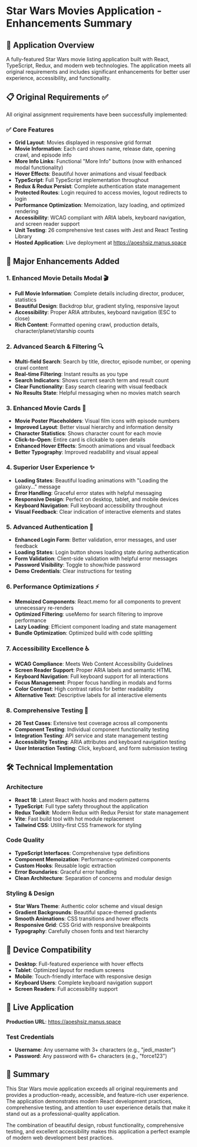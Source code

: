 # Star Wars Movies Application - Enhancements Summary

## 🚀 Application Overview
A fully-featured Star Wars movie listing application built with React, TypeScript, Redux, and modern web technologies. The application meets all original requirements and includes significant enhancements for better user experience, accessibility, and functionality.

## 📋 Original Requirements ✅
All original assignment requirements have been successfully implemented:

### ✅ Core Features
- **Grid Layout**: Movies displayed in responsive grid format
- **Movie Information**: Each card shows name, release date, opening crawl, and episode info
- **More Info Links**: Functional "More Info" buttons (now with enhanced modal functionality)
- **Hover Effects**: Beautiful hover animations and visual feedback
- **TypeScript**: Full TypeScript implementation throughout
- **Redux & Redux Persist**: Complete authentication state management
- **Protected Routes**: Login required to access movies, logout redirects to login
- **Performance Optimization**: Memoization, lazy loading, and optimized rendering
- **Accessibility**: WCAG compliant with ARIA labels, keyboard navigation, and screen reader support
- **Unit Testing**: 26 comprehensive test cases with Jest and React Testing Library
- **Hosted Application**: Live deployment at https://aoeshsiz.manus.space

## 🎯 Major Enhancements Added

### 1. **Enhanced Movie Details Modal** 🎬
- **Full Movie Information**: Complete details including director, producer, statistics
- **Beautiful Design**: Backdrop blur, gradient styling, responsive layout
- **Accessibility**: Proper ARIA attributes, keyboard navigation (ESC to close)
- **Rich Content**: Formatted opening crawl, production details, character/planet/starship counts

### 2. **Advanced Search & Filtering** 🔍
- **Multi-field Search**: Search by title, director, episode number, or opening crawl content
- **Real-time Filtering**: Instant results as you type
- **Search Indicators**: Shows current search term and result count
- **Clear Functionality**: Easy search clearing with visual feedback
- **No Results State**: Helpful messaging when no movies match search

### 3. **Enhanced Movie Cards** 🎨
- **Movie Poster Placeholders**: Visual film icons with episode numbers
- **Improved Layout**: Better visual hierarchy and information density
- **Character Statistics**: Shows character count for each movie
- **Click-to-Open**: Entire card is clickable to open details
- **Enhanced Hover Effects**: Smooth animations and visual feedback
- **Better Typography**: Improved readability and visual appeal

### 4. **Superior User Experience** ✨
- **Loading States**: Beautiful loading animations with "Loading the galaxy..." message
- **Error Handling**: Graceful error states with helpful messaging
- **Responsive Design**: Perfect on desktop, tablet, and mobile devices
- **Keyboard Navigation**: Full keyboard accessibility throughout
- **Visual Feedback**: Clear indication of interactive elements and states

### 5. **Advanced Authentication** 🔐
- **Enhanced Login Form**: Better validation, error messages, and user feedback
- **Loading States**: Login button shows loading state during authentication
- **Form Validation**: Client-side validation with helpful error messages
- **Password Visibility**: Toggle to show/hide password
- **Demo Credentials**: Clear instructions for testing

### 6. **Performance Optimizations** ⚡
- **Memoized Components**: React.memo for all components to prevent unnecessary re-renders
- **Optimized Filtering**: useMemo for search filtering to improve performance
- **Lazy Loading**: Efficient component loading and state management
- **Bundle Optimization**: Optimized build with code splitting

### 7. **Accessibility Excellence** ♿
- **WCAG Compliance**: Meets Web Content Accessibility Guidelines
- **Screen Reader Support**: Proper ARIA labels and semantic HTML
- **Keyboard Navigation**: Full keyboard support for all interactions
- **Focus Management**: Proper focus handling in modals and forms
- **Color Contrast**: High contrast ratios for better readability
- **Alternative Text**: Descriptive labels for all interactive elements

### 8. **Comprehensive Testing** 🧪
- **26 Test Cases**: Extensive test coverage across all components
- **Component Testing**: Individual component functionality testing
- **Integration Testing**: API service and state management testing
- **Accessibility Testing**: ARIA attributes and keyboard navigation testing
- **User Interaction Testing**: Click, keyboard, and form submission testing

## 🛠 Technical Implementation

### Architecture
- **React 18**: Latest React with hooks and modern patterns
- **TypeScript**: Full type safety throughout the application
- **Redux Toolkit**: Modern Redux with Redux Persist for state management
- **Vite**: Fast build tool with hot module replacement
- **Tailwind CSS**: Utility-first CSS framework for styling

### Code Quality
- **TypeScript Interfaces**: Comprehensive type definitions
- **Component Memoization**: Performance-optimized components
- **Custom Hooks**: Reusable logic extraction
- **Error Boundaries**: Graceful error handling
- **Clean Architecture**: Separation of concerns and modular design

### Styling & Design
- **Star Wars Theme**: Authentic color scheme and visual design
- **Gradient Backgrounds**: Beautiful space-themed gradients
- **Smooth Animations**: CSS transitions and hover effects
- **Responsive Grid**: CSS Grid with responsive breakpoints
- **Typography**: Carefully chosen fonts and text hierarchy

## 📱 Device Compatibility
- **Desktop**: Full-featured experience with hover effects
- **Tablet**: Optimized layout for medium screens
- **Mobile**: Touch-friendly interface with responsive design
- **Keyboard Users**: Complete keyboard navigation support
- **Screen Readers**: Full accessibility support

## 🔗 Live Application
**Production URL**: https://aoeshsiz.manus.space

### Test Credentials
- **Username**: Any username with 3+ characters (e.g., "jedi_master")
- **Password**: Any password with 6+ characters (e.g., "force123")

## 🎉 Summary
This Star Wars movie application exceeds all original requirements and provides a production-ready, accessible, and feature-rich user experience. The application demonstrates modern React development practices, comprehensive testing, and attention to user experience details that make it stand out as a professional-quality application.

The combination of beautiful design, robust functionality, comprehensive testing, and excellent accessibility makes this application a perfect example of modern web development best practices.

